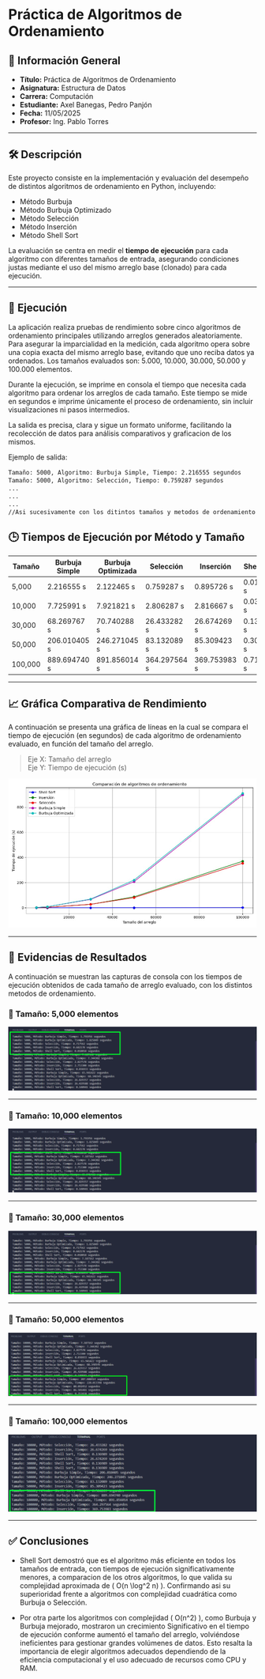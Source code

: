 # Práctica de Algoritmos de Ordenamiento

## 📌 Información General

- **Título:** Práctica de Algoritmos de Ordenamiento  
- **Asignatura:** Estructura de Datos  
- **Carrera:** Computación  
- **Estudiante:** Axel Banegas, Pedro Panjón  
- **Fecha:** 11/05/2025
- **Profesor:** Ing. Pablo Torres  

---

## 🛠️ Descripción

Este proyecto consiste en la implementación y evaluación del desempeño de distintos algoritmos de ordenamiento en Python, incluyendo:  
- Método Burbuja  
- Método Burbuja Optimizado  
- Método Selección  
- Método Inserción  
- Método Shell Sort  

La evaluación se centra en medir el **tiempo de ejecución** para cada algoritmo con diferentes tamaños de entrada, asegurando condiciones justas mediante el uso del mismo arreglo base (clonado) para cada ejecución.

---
## 🚀 Ejecución

La aplicación realiza pruebas de rendimiento sobre cinco algoritmos de ordenamiento principales utilizando arreglos generados aleatoriamente. Para asegurar la imparcialidad en la medición, cada algoritmo opera sobre una copia exacta del mismo arreglo base, evitando que uno reciba datos ya ordenados. Los tamaños evaluados son: 5.000, 10.000, 30.000, 50.000 y 100.000 elementos.

Durante la ejecución, se imprime en consola el tiempo que necesita cada algoritmo para ordenar los arreglos de cada tamaño. Este tiempo se mide en segundos e imprime únicamente el proceso de ordenamiento, sin incluir visualizaciones ni pasos intermedios.

La salida es precisa, clara y sigue un formato uniforme, facilitando la recolección de datos para análisis comparativos y graficacion de los mismos.

Ejemplo de salida:

```plaintext
Tamaño: 5000, Algoritmo: Burbuja Simple, Tiempo: 2.216555 segundos
Tamaño: 5000, Algoritmo: Selección, Tiempo: 0.759287 segundos
...
...
...
//Asi sucesivamente con los ditintos tamaños y metodos de ordenamiento

```

## 🕒 Tiempos de Ejecución por Método y Tamaño


| Tamaño   | Burbuja Simple | Burbuja Optimizada | Selección     | Inserción      | Shell Sort     |
|----------|----------------|--------------------|---------------|----------------|----------------|
| 5,000    | 2.216555 s     | 2.122465 s         | 0.759287 s    | 0.895726 s     | 0.018137 s     |
| 10,000   | 7.725991 s     | 7.921821 s         | 2.806287 s    | 2.816667 s     | 0.038624 s     |
| 30,000   | 68.269767 s    | 70.740288 s        | 26.433282 s   | 26.674269 s    | 0.136989 s     |
| 50,000   | 206.010405 s   | 246.271045 s       | 83.132089 s   | 85.309423 s    | 0.304209 s     |
| 100,000  | 889.694740 s   | 891.856014 s       | 364.297564 s  | 369.753983 s   | 0.710328 s     |


---
## 📈 Gráfica Comparativa de Rendimiento

A continuación se presenta una gráfica de líneas en la cual se compara el tiempo de ejecución (en segundos) de cada algoritmo de ordenamiento evaluado, en función del tamaño del arreglo.

> Eje X: Tamaño del arreglo  
> Eje Y: Tiempo de ejecución (s)

![Gráfica de Tiempos](grafico_resultados.jpg)

---
## 📸 Evidencias de Resultados

A continuación se muestran las capturas de consola con los tiempos de ejecución obtenidos de cada tamaño de arreglo evaluado, con los distintos metodos de ordenamiento.

### 🧪 Tamaño: 5,000 elementos

  
  ![Tamaño 5000](Tamaño5.PNG)

---

### 🧪 Tamaño: 10,000 elementos

  
  ![Tamaño 10000](Tamaño10.PNG)

---

### 🧪 Tamaño: 30,000 elementos

  
  ![Tamaño 30000](Tamaño30.PNG)

---

### 🧪 Tamaño: 50,000 elementos

  
  ![Tamaño 50000](Tamaño50.PNG)

---

### 🧪 Tamaño: 100,000 elementos

  
  ![Tamaño 100000](Tamaño100.PNG)

---
## ✅ Conclusiones

- Shell Sort demostró que es el algoritmo más eficiente en todos los tamaños de entrada, con tiempos de ejecución significativamente menores, a comparacion de los otros algoritmos, lo que valida su complejidad aproximada de \( O(n \log^2 n) \). Confirmando asi su superioridad frente a algoritmos con complejidad cuadrática como Burbuja o Selección.

- Por otra parte los algoritmos con complejidad \( O(n^2) \), como Burbuja y Burbuja mejorado, mostraron un crecimiento Significativo en el tiempo de ejecución conforme aumentó el tamaño del arreglo, volviéndose ineficientes para gestionar grandes volúmenes de datos. Esto resalta la importancia de elegir algoritmos adecuados dependiendo de la eficiencia computacional y el uso adecuado de recursos como CPU y RAM.